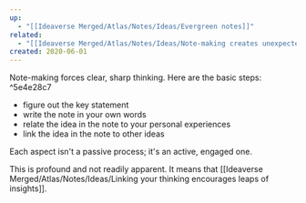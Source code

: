 ```yaml
---
up:
  - "[[Ideaverse Merged/Atlas/Notes/Ideas/Evergreen notes]]"
related:
  - "[[Ideaverse Merged/Atlas/Notes/Ideas/Note-making creates unexpected optionality]]"
created: 2020-06-01
---
```


Note-making forces clear, sharp thinking. Here are the basic steps: ^5e4e28c7

- figure out the key statement
- write the note in your own words
- relate the idea in the note to your personal experiences
- link the idea in the note to other ideas

Each aspect isn't a passive process; it's an active, engaged one.

This is profound and not readily apparent. It means that [[Ideaverse Merged/Atlas/Notes/Ideas/Linking your thinking encourages leaps of insights]].